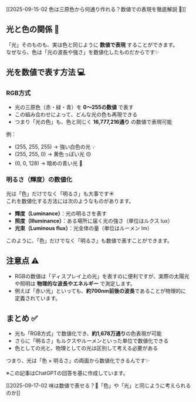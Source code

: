 [[2025-09-15-02 色は三原色から何通り作れる？数値での表現を徹底解説 🎨]]


## 光と色の関係 🌈
「光」そのものも、実は色と同じように **数値で表現** することができます。  
なぜなら、色は「光の波長や強さ」を数値化したものだからです✨

## 光を数値で表す方法 💻
### RGB方式
- 光の三原色（赤・緑・青）を **0〜255の数値** で表す  
- この組み合わせによって、どんな光の色も再現できる  
- つまり「光の色」も、色と同じく **16,777,216通り** の数値で表現可能  

例：  
- (255, 255, 255) → 強い白色の光 💡  
- (255, 255, 0) → 黄色っぽい光 🟡  
- (0, 0, 128) → 暗めの青い光 🌌  

### 明るさ（輝度）の数値化
光は「色」だけでなく「明るさ」も大事です☀️  
これを数値化する方法には次のようなものがあります。  
- **輝度（Luminance）**：光の明るさを表す  
- **照度（Illuminance）**：ある場所に届く光の強さ（単位はルクス lux）  
- **光束（Luminous flux）**：光全体の量（単位はルーメン lm）  

このように、「色」だけでなく「明るさ」も数値で表すことができます。

## 注意点 ⚠️
- RGBの数値は「ディスプレイ上の光」を表すのに便利ですが、実際の太陽光や照明は **物理的な波長やエネルギー** で測定します。  
- 例えば「赤い光」といっても、**約700nm前後の波長**であることが物理的に定義されています。  

## まとめ ✅
- 光も「RGB方式」で数値化でき、**約1,678万通り**の色表現が可能  
- さらに「明るさ」もルクスやルーメンといった単位で数値化できる  
- 色としての光と、物理としての光は区別して考える必要がある  

つまり、光は「色 × 明るさ」の両面から数値化できるんです✨  

※この記事はChatGPTの回答を基に作成しています。

[[2025-09-17-02 味は数値で表せる？🍎「色」や「光」と同じように考えられるのか]]
